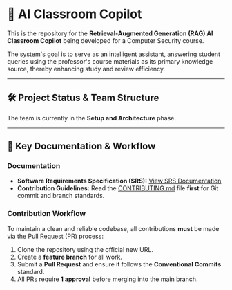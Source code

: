 # 🤖 AI Classroom Copilot

This is the repository for the **Retrieval-Augmented Generation (RAG) AI Classroom Copilot** being developed for a Computer Security course.

The system's goal is to serve as an intelligent assistant, answering student queries using the professor's course materials as its primary knowledge source, thereby enhancing study and review efficiency.

---

## 🛠️ Project Status & Team Structure

The team is currently in the **Setup and Architecture** phase.


---

## 🚀 Key Documentation & Workflow

### Documentation
* **Software Requirements Specification (SRS):** [View SRS Documentation](/docs/SRS.md)
* **Contribution Guidelines:** Read the [CONTRIBUTING.md](CONTRIBUTING.md) file **first** for Git commit and branch standards.

### Contribution Workflow

To maintain a clean and reliable codebase, all contributions **must** be made via the Pull Request (PR) process:

1.  Clone the repository using the official new URL.
2.  Create a **feature branch** for all work.
3.  Submit a **Pull Request** and ensure it follows the **Conventional Commits** standard.
4.  All PRs require **1 approval** before merging into the main branch.
